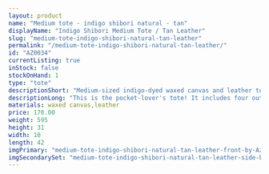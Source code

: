 ```yaml
---
layout: product
name: "Medium tote - indigo shibori natural - tan"
displayName: "Indigo Shibori Medium Tote / Tan Leather"
slug: "medium-tote-indigo-shibori-natural-tan-leather"
permalink: "/medium-tote-indigo-shibori-natural-tan-leather/"
id: "AZ0034"
currentListing: true
inStock: false
stockOnHand: 1
type: "tote"
descriptionShort: "Medium-sized indigo-dyed waxed canvas and leather tote with shoulder strap."
descriptionLong: "This is the pocket-lover's tote! It includes four outside pockets in indigo-dyed waxed canvas and two internal pockets in ticking lining. It has both short tote straps and a removable shoulder strap. Fits a small laptop or tablet in addition to all of the essentials.,I dye each piece by hand with indigo and wax each piece with my own beeswax blend. The leather is English Bridle leather that is luxurious, water resistant, and durable. It is vegetable tanned in Pennsylvania by a company that was founded in 1867, from North American cattle. Includes all nickel-plated brass hardware and a Riri zipper.,16.5 inches wide x 12 inches tall x 3.5 inches deep."
materials: waxed canvas,leather
price: 170.00
weight: 595
height: 31
width: 10
length: 42
imgPrimary: "medium-tote-indigo-shibori-natural-tan-leather-front-by-Azellaz.jpg"
imgSecondarySet: "medium-tote-indigo-shibori-natural-tan-leather-side-by-Azellaz.jpg,medium-tote-indigo-shibori-natural-tan-leather-inside-by-Azellaz.jpg"
---
```

